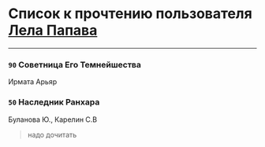 # Список к прочтению пользователя [Лела Папава](http://vk.com/id76187635)
---

### `90` Советница Его Темнейшества
Ирмата Арьяр

### `50` Наследник Ранхара
Буланова Ю., Карелин С.В
> надо дочитать

